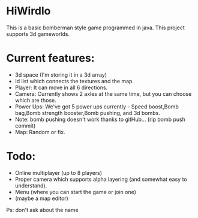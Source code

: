 # HiWirdlo
This is a basic bomberman style game programmed in java.
This project supports 3d gameworlds.

# Current features:
 - 3d space (I'm storing it in a 3d array)
 - Id list which connects the textures and the map.
 - Player: It can move in all 6 directions.
 - Camera: Currently shows 2 axles at the same time, but you can choose which are those.
 - Power Ups: We've got 5 power ups currently - Speed boost,Bomb bag,Bomb strength booster,Bomb pushing, and 3d bombs.
 - Note: bomb pushing doesn't work thanks to gitHub... (rip bomb push commit)
 - Map: Random or fix.

# Todo:
 - Online multiplayer (up to 8 players)
 - Proper camera which supports alpha layering (and somewhat easy to understand).
 - Menu (where you can start the game or join one)
 - (maybe a map editor)

Ps: don't ask about the name
